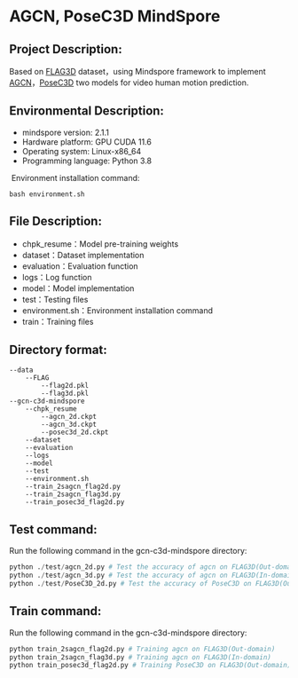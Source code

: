 # AGCN, PoseC3D  MindSpore


## Project Description:

Based on [FLAG3D](https://openaccess.thecvf.com/content/CVPR2023/papers/Tang_FLAG3D_A_3D_Fitness_Activity_Dataset_With_Language_Instruction_CVPR_2023_paper.pdf) dataset，using Mindspore framework to implement  [AGCN](https://openaccess.thecvf.com/content_CVPR_2019/papers/Shi_Two-Stream_Adaptive_Graph_Convolutional_Networks_for_Skeleton-Based_Action_Recognition_CVPR_2019_paper.pdf)，[PoseC3D](https://openaccess.thecvf.com/content/CVPR2022/papers/Duan_Revisiting_Skeleton-Based_Action_Recognition_CVPR_2022_paper.pdf) two models for video human motion prediction.

## Environmental Description:

+ mindspore version: 2.1.1
+ Hardware platform: GPU CUDA 11.6
+ Operating system: Linux-x86_64
+ Programming language: Python 3.8

​		Environment installation command:

```
bash environment.sh
```

## File Description:

+ chpk_resume：Model pre-training weights
+ dataset：Dataset implementation
+ evaluation：Evaluation function
+ logs：Log function
+ model：Model implementation
+ test：Testing files
+ environment.sh：Environment installation command
+ train：Training files


## Directory format:

```
--data
	--FLAG
		--flag2d.pkl
		--flag3d.pkl
--gcn-c3d-mindspore
	--chpk_resume
		--agcn_2d.ckpt
		--agcn_3d.ckpt
		--posec3d_2d.ckpt
	--dataset
	--evaluation
	--logs
	--model
	--test
	--environment.sh
	--train_2sagcn_flag2d.py
	--train_2sagcn_flag3d.py
	--train_posec3d_flag2d.py
```

## Test command:

Run the following command in the gcn-c3d-mindspore directory:

```python
python ./test/agcn_2d.py # Test the accuracy of agcn on FLAG3D(Out-domain)
python ./test/agcn_3d.py # Test the accuracy of agcn on FLAG3D(In-domain)
python ./test/PoseC3D_2d.py # Test the accuracy of PoseC3D on FLAG3D(Out-domain)
```

## Train command:

Run the following command in the gcn-c3d-mindspore directory:

```python
python train_2sagcn_flag2d.py # Training agcn on FLAG3D(Out-domain)
python train_2sagcn_flag3d.py # Training agcn on FLAG3D(In-domain)
python train_posec3d_flag2d.py # Training PoseC3D on FLAG3D(Out-domain)
```











